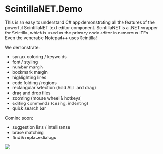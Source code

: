 # ScintillaNET.Demo
This is an easy to understand C# app demonstrating all the features of the powerful ScintillaNET text editor component. ScintillaNET is a .NET wrapper for Scintilla, which is used as the primary code editor in numerous IDEs. Even the venerable Notepad++ uses Scintilla!

We demonstrate:

- syntax coloring / keywords
- font / styling
- number margin
- bookmark margin
- highlighting lines
- code folding / regions
- rectangular selection (hold ALT and drag)
- drag and drop files
- zooming (mouse wheel & hotkeys)
- editing commands (casing, indenting)
- quick search bar

Coming soon:

- suggestion lists / intellisense
- brace matching
- find & replace dialogs

![](https://github.com/hgupta9/ScintillaNET.Demo/raw/master/images/demo2.png)
